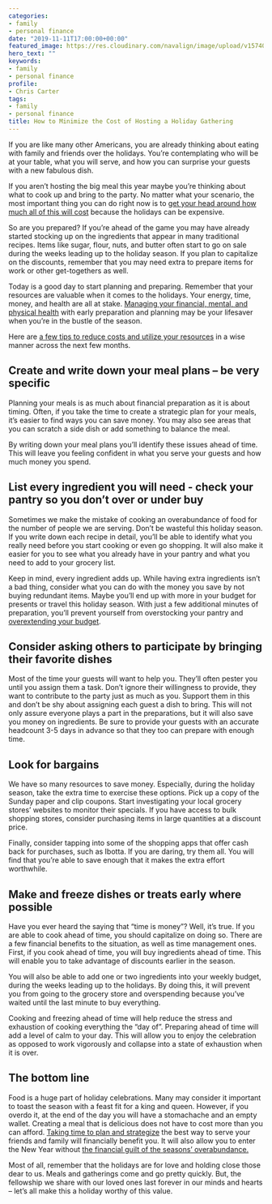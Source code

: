 ```yaml
---
categories:
- family
- personal finance
date: "2019-11-11T17:00:00+00:00"
featured_image: https://res.cloudinary.com/navalign/image/upload/v1574095167/three-egg-nogs-and-a-plate-o-cookies_u6reo3.jpg
hero_text: ""
keywords:
- family
- personal finance
profile:
- Chris Carter
tags:
- family
- personal finance
title: How to Minimize the Cost of Hosting a Holiday Gathering
---
```

If you are like many other Americans, you are already thinking about eating with family and friends over the holidays. You’re contemplating who will be at your table, what you will serve, and how you can surprise your guests with a new fabulous dish.

If you aren’t hosting the big meal this year maybe you’re thinking about what to cook up and bring to the party. No matter what your scenario, the most important thing you can do right now is to [get your head around how much all of this will cost](https://navalign.com/updates/the-4-biggest-money-mistakes-to-avoid/) because the holidays can be expensive.

So are you prepared? If you’re ahead of the game you may have already started stocking up on the ingredients that appear in many traditional recipes. Items like sugar, flour, nuts, and butter often start to go on sale during the weeks leading up to the holiday season. If you plan to capitalize on the discounts, remember that you may need extra to prepare items for work or other get-togethers as well.

Today is a good day to start planning and preparing. Remember that your resources are valuable when it comes to the holidays. Your energy, time, money, and health are all at stake. [Managing your financial, mental, and physical health](https://navalign.com/updates/how-to-get-mentally-ready-to-retire/) with early preparation and planning may be your lifesaver when you’re in the bustle of the season.

Here are [a few tips to reduce costs and utilize your resources](https://navalign.com/updates/good-financial-steps-to-take-when-you-get-married/) in a wise manner across the next few months.

## Create and write down your meal plans – be very specific

Planning your meals is as much about financial preparation as it is about timing. Often, if you take the time to create a strategic plan for your meals, it’s easier to find ways you can save money. You may also see areas that you can scratch a side dish or add something to balance the meal.

By writing down your meal plans you’ll identify these issues ahead of time. This will leave you feeling confident in what you serve your guests and how much money you spend.

## List every ingredient you will need - check your pantry so you don’t over or under buy

Sometimes we make the mistake of cooking an overabundance of food for the number of people we are serving. Don’t be wasteful this holiday season. If you write down each recipe in detail, you’ll be able to identify what you really need before you start cooking or even go shopping. It will also make it easier for you to see what you already have in your pantry and what you need to add to your grocery list.

Keep in mind, every ingredient adds up. While having extra ingredients isn’t a bad thing, consider what you can do with the money you save by not buying redundant items. Maybe you’ll end up with more in your budget for presents or travel this holiday season. With just a few additional minutes of preparation, you’ll prevent yourself from overstocking your pantry and [overextending your budget](https://navalign.com/updates/what-s-your-money-personality/).

## Consider asking others to participate by bringing their favorite dishes

Most of the time your guests will want to help you. They’ll often pester you until you assign them a task. Don’t ignore their willingness to provide, they want to contribute to the party just as much as you. Support them in this and don’t be shy about assigning each guest a dish to bring. This will not only assure everyone plays a part in the preparations, but it will also save you money on ingredients. Be sure to provide your guests with an accurate headcount 3-5 days in advance so that they too can prepare with enough time.

## Look for bargains

We have so many resources to save money. Especially, during the holiday season, take the extra time to exercise these options. Pick up a copy of the Sunday paper and clip coupons. Start investigating your local grocery stores’ websites to monitor their specials. If you have access to bulk shopping stores, consider purchasing items in large quantities at a discount price.

Finally, consider tapping into some of the shopping apps that offer cash back for purchases, such as Ibotta. If you are daring, try them all. You will find that you’re able to save enough that it makes the extra effort worthwhile.

## Make and freeze dishes or treats early where possible

Have you ever heard the saying that “time is money”? Well, it’s true. If you are able to cook ahead of time, you should capitalize on doing so. There are a few financial benefits to the situation, as well as time management ones. First, if you cook ahead of time, you will buy ingredients ahead of time. This will enable you to take advantage of discounts earlier in the season.

You will also be able to add one or two ingredients into your weekly budget, during the weeks leading up to the holidays. By doing this, it will prevent you from going to the grocery store and overspending because you’ve waited until the last minute to buy everything.

Cooking and freezing ahead of time will help reduce the stress and exhaustion of cooking everything the “day of”. Preparing ahead of time will add a level of calm to your day. This will allow you to enjoy the celebration as opposed to work vigorously and collapse into a state of exhaustion when it is over.

## The bottom line

Food is a huge part of holiday celebrations. Many may consider it important to toast the season with a feast fit for a king and queen. However, if you overdo it, at the end of the day you will have a stomachache and an empty wallet. Creating a meal that is delicious does not have to cost more than you can afford. [Taking time to plan and strategize](https://navalign.com/what-we-do/fiduciary-financial-planning/) the best way to serve your friends and family will financially benefit you. It will also allow you to enter the New Year without [the financial guilt of the seasons’ overabundance.](https://navalign.com/what-we-do/fiduciary-financial-planning/)

Most of all, remember that the holidays are for love and holding close those dear to us. Meals and gatherings come and go pretty quickly. But, the fellowship we share with our loved ones last forever in our minds and hearts – let’s all make this a holiday worthy of this value.